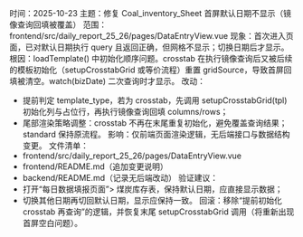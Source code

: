 时间：2025-10-23
主题：修复 Coal_inventory_Sheet 首屏默认日期不显示（镜像查询回填被覆盖）
范围：frontend/src/daily_report_25_26/pages/DataEntryView.vue
现象：首次进入页面，已对默认日期执行 query 且返回正确，但网格不显示；切换日期后才显示。
根因：loadTemplate() 中初始化顺序问题。crosstab 在执行镜像查询后又被后续的模板初始化（setupCrosstabGrid 或等价流程）重置 gridSource，导致首屏回填被清空。watch(bizDate) 二次查询时才显示。
改动：
- 提前判定 template_type，若为 crosstab，先调用 setupCrosstabGrid(tpl) 初始化列与占位行，再执行镜像查询回填 columns/rows；
- 尾部渲染策略调整：crosstab 不再在末尾重复初始化，避免覆盖查询结果；standard 保持原流程。
影响：仅前端页面渲染逻辑，无后端接口与数据结构变更。
文件清单：
- frontend/src/daily_report_25_26/pages/DataEntryView.vue
- frontend/README.md（追加变更说明）
- backend/README.md（记录无后端改动）
验证建议：
- 打开“每日数据填报页面”> 煤炭库存表，保持默认日期，应直接显示数据；
- 切换其他日期再切回默认日期，显示应保持一致。
回滚：移除“提前初始化 crosstab 再查询”的逻辑，并恢复末尾 setupCrosstabGrid 调用（将重新出现首屏空白问题）。
